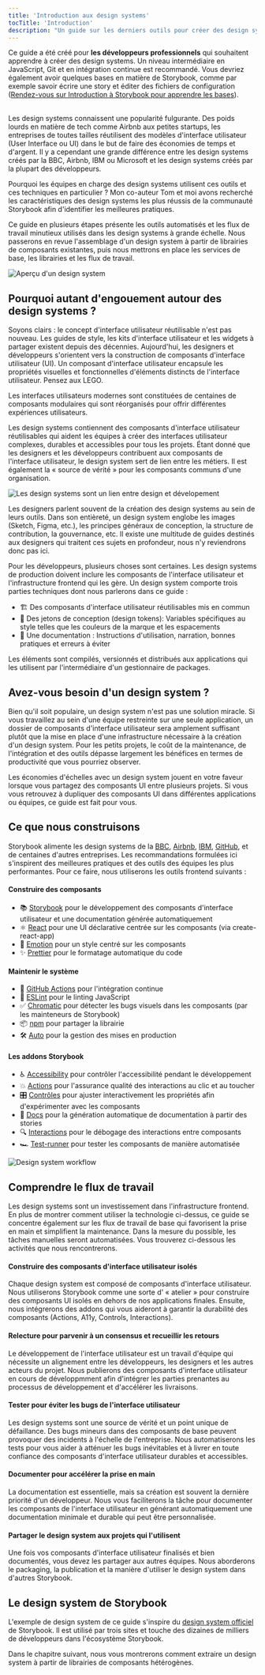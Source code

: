 ```yaml
---
title: 'Introduction aux design systems'
tocTitle: 'Introduction'
description: "Un guide sur les derniers outils pour créer des design systems prêts à l'emploi"
---
```


<div class="aside">Ce guide a été créé pour <b>les développeurs professionnels</b> qui souhaitent apprendre à créer des design systems. Un niveau intermédiaire en JavaScript, Git et en intégration continue est recommandé. Vous devriez également avoir quelques bases en matière de Storybook, comme par exemple savoir écrire une story et éditer des fichiers de configuration (<a href="/intro-to-storybook">Rendez-vous sur Introduction à Storybook pour apprendre les bases</a>).
</div>
<br />

Les design systems connaissent une popularité fulgurante. Des poids lourds en matière de tech comme Airbnb aux petites startups, les entreprises de toutes tailles réutilisent des modèles d'interface utilisateur (User Interface ou UI) dans le but de faire des économies de temps et d'argent. Il y a cependant une grande différence entre les design systems créés par la BBC, Airbnb, IBM ou Microsoft et les design systems créés par la plupart des développeurs.

Pourquoi les équipes en charge des design systems utilisent ces outils et ces techniques en particulier ? Mon co-auteur Tom et moi avons recherché les caractéristiques des design systems les plus réussis de la communauté Storybook afin d'identifier les meilleures pratiques.

Ce guide en plusieurs étapes présente les outils automatisés et les flux de travail minutieux utilisés dans les design systems à grande échelle. Nous passerons en revue l'assemblage d'un design system à partir de librairies de composants existantes, puis nous mettrons en place les services de base, les librairies et les flux de travail.

![Aperçu d'un design system](/design-systems-for-developers/design-system-overview.jpg)

## Pourquoi autant d'engouement autour des design systems ?

Soyons clairs : le concept d'interface utilisateur réutilisable n'est pas nouveau. Les guides de style, les kits d'interface utilisateur et les widgets à partager existent depuis des décennies. Aujourd'hui, les designers et développeurs s'orientent vers la construction de composants d'interface utilisateur (UI). Un composant d'interface utilisateur encapsule les propriétés visuelles et fonctionnelles d'éléments distincts de l'interface utilisateur. Pensez aux LEGO.

Les interfaces utilisateurs modernes sont constituées de centaines de composants modulaires qui sont réorganisés pour offrir différentes expériences utilisateurs.

Les design systems contiennent des composants d'interface utilisateur réutilisables qui aident les équipes à créer des interfaces utilisateur complexes, durables et accessibles pour tous les projets. Étant donné que les designers et les développeurs contribuent aux composants de l'interface utilisateur, le design system sert de lien entre les métiers. Il est également la « source de vérité » pour les composants communs d'une organisation.

![Les design systems sont un lien entre design et dévelopement](/design-systems-for-developers/design-system-context.jpg)

Les designers parlent souvent de la création des design systems au sein de leurs outils. Dans son entièreté, un design system englobe les images (Sketch, Figma, etc.), les principes généraux de conception, la structure de contribution, la gouvernance, etc. Il existe une multitude de guides destinés aux designers qui traitent ces sujets en profondeur, nous n'y reviendrons donc pas ici.

Pour les développeurs, plusieurs choses sont certaines. Les design systems de production doivent inclure les composants de l'interface utilisateur et l'infrastructure frontend qui les gère. Un design system comporte trois parties techniques dont nous parlerons dans ce guide :

- 🏗 Des composants d'interface utilisateur réutilisables mis en commun
- 🎨 Des jetons de conception (design tokens): Variables spécifiques au style telles que les couleurs de la marque et les espacements
- 📕 Une documentation : Instructions d'utilisation, narration, bonnes pratiques et erreurs à éviter

Les éléments sont compilés, versionnés et distribués aux applications qui les utilisent par l'intermédiaire d'un gestionnaire de packages.

## Avez-vous besoin d'un design system ?

Bien qu'il soit populaire, un design system n'est pas une solution miracle. Si vous travaillez au sein d'une équipe restreinte sur une seule application, un dossier de composants d'interface utilisateur sera amplement suffisant plutôt que la mise en place d'une infrastructure nécessaire à la création d'un design system. Pour les petits projets, le coût de la maintenance, de l'intégration et des outils dépasse largement les bénéfices en termes de productivité que vous pourriez observer.

Les économies d'échelles avec un design system jouent en votre faveur lorsque vous partagez des composants UI entre plusieurs projets. Si vous vous retrouvez à dupliquer des composants UI dans différentes applications ou équipes, ce guide est fait pour vous.

## Ce que nous construisons

Storybook alimente les design systems de la [BBC](https://www.bbc.co.uk/iplayer/storybook/index.html?path=/story/style-guide--colours), [Airbnb](https://github.com/airbnb/lunar), [IBM](https://www.carbondesignsystem.com/), [GitHub](https://primer.style/css/), et de centaines d'autres entreprises. Les recommandations formulées ici s'inspirent des meilleures pratiques et des outils des équipes les plus performantes. Pour ce faire, nous utiliserons les outils frontend suivants :

#### Construire des composants

- 📚 [Storybook](http://storybook.js.org) pour le développement des composants d'interface utilisateur et une documentation générée automatiquement
- ⚛️ [React](https://reactjs.org/) pour une UI déclarative centrée sur les composants (via create-react-app)
- 💅 [Emotion](https://emotion.sh/docs/introduction) pour un style centré sur les composants
- ✨ [Prettier](https://prettier.io/) pour le formatage automatique du code

#### Maintenir le système

- 🚥 [GitHub Actions](https://github.com/features/actions) pour l'intégration continue
- 📐 [ESLint](https://eslint.org/) pour le linting JavaScript
- ✅ [Chromatic](https://www.chromatic.com/?utm_source=storybook_websiteutm_medium=link&utm_campaign=storybook) pour détecter les bugs visuels dans les composants (par les mainteneurs de Storybook)
- 📦 [npm](https://npmjs.com) pour partager la librairie
- 🛠 [Auto](https://github.com/intuit/auto) pour la gestion des mises en production

#### Les addons Storybook

- ♿ [Accessibility](https://github.com/storybookjs/storybook/tree/master/addons/a11y) pour contrôler l'accessibilité pendant le développement
- 💥 [Actions](https://storybook.js.org/docs/react/essentials/actions) pour l'assurance qualité des interactions au clic et au toucher
- 🎛 [Contrôles](https://storybook.js.org/docs/react/essentials/controls) pour ajuster interactivement les propriétés afin d'expérimenter avec les composants
- 📕 [Docs](https://storybook.js.org/docs/react/writing-docs/introduction) pour la génération automatique de documentation à partir des stories
- 🔍 [Interactions](https://storybook.js.org/addons/@storybook/addon-interactions/) pour le débogage des interactions entre composants
- 🏎 [Test-runner](https://storybook.js.org/docs/react/writing-tests/test-runner) pour tester les composants de manière automatisée

![Design system workflow](/design-systems-for-developers/design-system-workflow.jpg)

## Comprendre le flux de travail

Les design systems sont un investissement dans l'infrastructure frontend. En plus de montrer comment utiliser la technologie ci-dessus, ce guide se concentre également sur les flux de travail de base qui favorisent la prise en main et simplifient la maintenance. Dans la mesure du possible, les tâches manuelles seront automatisées. Vous trouverez ci-dessous les activités que nous rencontrerons.

#### Construire des composants d'interface utilisateur isolés

Chaque design system est composé de composants d'interface utilisateur.
Nous utiliserons Storybook comme une sorte d' « atelier » pour construire des composants UI isolés en dehors de nos applications finales. Ensuite, nous intégrerons des addons qui vous aideront à garantir la durabilité des composants (Actions, A11y, Controls, Interactions).

#### Relecture pour parvenir à un consensus et recueillir les retours

Le développement de l'interface utilisateur est un travail d'équipe qui nécessite un alignement entre les développeurs, les designers et les autres acteurs du projet. Nous publierons des composants d'interface utilisateur en cours de développmment afin d'intégrer les parties prenantes au processus de développement et d'accélérer les livraisons.

#### Tester pour éviter les bugs de l'interface utilisateur

Les design systems sont une source de vérité et un point unique de défaillance. Des bugs mineurs dans des composants de base peuvent provoquer des incidents à l'échelle de l'entreprise. Nous automatiserons les tests pour vous aider à atténuer les bugs inévitables et à livrer en toute confiance des composants d'interface utilisateur durables et accessibles.

#### Documenter pour accélérer la prise en main

La documentation est essentielle, mais sa création est souvent la dernière priorité d'un développeur. Nous vous faciliterons la tâche pour documenter les composants de l'interface utilisateur en générant automatiquement une documentation minimale et durable qui peut être personnalisée.

#### Partager le design system aux projets qui l'utilisent

Une fois vos composants d'interface utilisateur finalisés et bien documentés, vous devez les partager aux autres équipes. Nous aborderons le packaging, la publication et la manière d'utiliser le design system dans d'autres Storybook.

## Le design system de Storybook

L'exemple de design system de ce guide s'inspire du [design system officiel](https://github.com/storybookjs/design-system) de Storybook. Il est utilisé par trois sites et touche des dizaines de milliers de développeurs dans l'écosystème Storybook.

Dans le chapitre suivant, nous vous montrerons comment extraire un design system à partir de librairies de composants hétérogènes.
